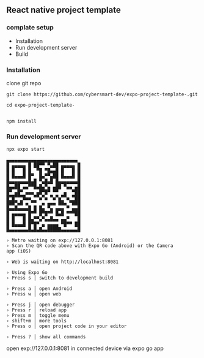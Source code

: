
## React native project template 

### complate setup
- Installation
- Run development server
- Build

### Installation

clone git repo

```shell
git clone https://github.com/cybersmart-dev/expo-project-template-.git
```

```shell
cd expo-project-template-
```

```shell

npm install

```

### Run development server

```shell
npx expo start

```
```shell
▄▄▄▄▄▄▄▄▄▄▄▄▄▄▄▄▄▄▄▄▄▄▄▄▄▄
█ ▄▄▄▄▄ █ ██▀▀ ▀▄██ ▄▄▄▄▄ █
█ █   █ █  ▀█ ▀█▄▄█ █   █ █
█ █▄▄▄█ █▀  █▄▀▀▄██ █▄▄▄█ █
█▄▄▄▄▄▄▄█▄█ ▀▄█▄█ █▄▄▄▄▄▄▄█
█▄▄██ ▄▄▀▀█▄█▄▀▄ ▄██ ▀▄▄ ▄█
█▀ ▄█▀ ▄▄▄ ▄█▀█▀ ▀▀  ▄  ▀██
█▀█▀▀▀█▄▄ ▀▀▄▀▄ ▀▄▀▄▀▀▄ ▀██
███▀▄█ ▄ ▀▀  ▄ ▄▄▄ ██▄ ▀███
█▄▄█▄▄▄▄█ █ █▄ ▀▄ ▄▄▄ ▀ ▄▄█
█ ▄▄▄▄▄ █▀▀ █▀█▀▀ █▄█ ▀▀▀██
█ █   █ █▄▀▀▄▀▄▄█▄▄ ▄▄▀   █
█ █▄▄▄█ █▀█▀ ▄ ▄▄▄▄ ▀█▀▀ ██
█▄▄▄▄▄▄▄█▄█▄█▄▄█████▄▄▄▄▄▄█

› Metro waiting on exp://127.0.0.1:8081
› Scan the QR code above with Expo Go (Android) or the Camera
app (iOS)

› Web is waiting on http://localhost:8081

› Using Expo Go
› Press s │ switch to development build

› Press a │ open Android
› Press w │ open web

› Press j │ open debugger
› Press r │ reload app
› Press m │ toggle menu
› shift+m │ more tools
› Press o │ open project code in your editor

› Press ? │ show all commands

```
open  exp://127.0.0.1:8081 in connected device via expo go app
